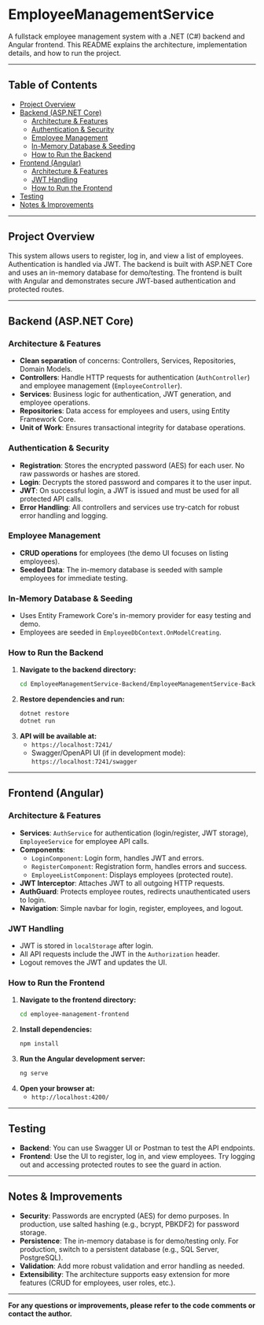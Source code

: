 # EmployeeManagementService

A fullstack employee management system with a .NET (C#) backend and Angular frontend. This README explains the architecture, implementation details, and how to run the project.

---

## Table of Contents
- [Project Overview](#project-overview)
- [Backend (ASP.NET Core)](#backend-aspnet-core)
  - [Architecture & Features](#architecture--features)
  - [Authentication & Security](#authentication--security)
  - [Employee Management](#employee-management)
  - [In-Memory Database & Seeding](#in-memory-database--seeding)
  - [How to Run the Backend](#how-to-run-the-backend)
- [Frontend (Angular)](#frontend-angular)
  - [Architecture & Features](#architecture--features-1)
  - [JWT Handling](#jwt-handling)
  - [How to Run the Frontend](#how-to-run-the-frontend)
- [Testing](#testing)
- [Notes & Improvements](#notes--improvements)

---

## Project Overview
This system allows users to register, log in, and view a list of employees. Authentication is handled via JWT. The backend is built with ASP.NET Core and uses an in-memory database for demo/testing. The frontend is built with Angular and demonstrates secure JWT-based authentication and protected routes.

---

## Backend (ASP.NET Core)

### Architecture & Features
- **Clean separation** of concerns: Controllers, Services, Repositories, Domain Models.
- **Controllers**: Handle HTTP requests for authentication (`AuthController`) and employee management (`EmployeeController`).
- **Services**: Business logic for authentication, JWT generation, and employee operations.
- **Repositories**: Data access for employees and users, using Entity Framework Core.
- **Unit of Work**: Ensures transactional integrity for database operations.

### Authentication & Security
- **Registration**: Stores the encrypted password (AES) for each user. No raw passwords or hashes are stored.
- **Login**: Decrypts the stored password and compares it to the user input.
- **JWT**: On successful login, a JWT is issued and must be used for all protected API calls.
- **Error Handling**: All controllers and services use try-catch for robust error handling and logging.

### Employee Management
- **CRUD operations** for employees (the demo UI focuses on listing employees).
- **Seeded Data**: The in-memory database is seeded with sample employees for immediate testing.

### In-Memory Database & Seeding
- Uses Entity Framework Core's in-memory provider for easy testing and demo.
- Employees are seeded in `EmployeeDbContext.OnModelCreating`.

### How to Run the Backend
1. **Navigate to the backend directory:**
   ```bash
   cd EmployeeManagementService-Backend/EmployeeManagementService-Backend
   ```
2. **Restore dependencies and run:**
   ```bash
   dotnet restore
   dotnet run
   ```
3. **API will be available at:**
   - `https://localhost:7241/`
   - Swagger/OpenAPI UI (if in development mode): `https://localhost:7241/swagger`

---

## Frontend (Angular)

### Architecture & Features
- **Services**: `AuthService` for authentication (login/register, JWT storage), `EmployeeService` for employee API calls.
- **Components**:
  - `LoginComponent`: Login form, handles JWT and errors.
  - `RegisterComponent`: Registration form, handles errors and success.
  - `EmployeeListComponent`: Displays employees (protected route).
- **JWT Interceptor**: Attaches JWT to all outgoing HTTP requests.
- **AuthGuard**: Protects employee routes, redirects unauthenticated users to login.
- **Navigation**: Simple navbar for login, register, employees, and logout.

### JWT Handling
- JWT is stored in `localStorage` after login.
- All API requests include the JWT in the `Authorization` header.
- Logout removes the JWT and updates the UI.

### How to Run the Frontend
1. **Navigate to the frontend directory:**
   ```bash
   cd employee-management-frontend
   ```
2. **Install dependencies:**
   ```bash
   npm install
   ```
3. **Run the Angular development server:**
   ```bash
   ng serve
   ```
4. **Open your browser at:**
   - `http://localhost:4200/`

---

## Testing
- **Backend**: You can use Swagger UI or Postman to test the API endpoints.
- **Frontend**: Use the UI to register, log in, and view employees. Try logging out and accessing protected routes to see the guard in action.

---

## Notes & Improvements
- **Security**: Passwords are encrypted (AES) for demo purposes. In production, use salted hashing (e.g., bcrypt, PBKDF2) for password storage.
- **Persistence**: The in-memory database is for demo/testing only. For production, switch to a persistent database (e.g., SQL Server, PostgreSQL).
- **Validation**: Add more robust validation and error handling as needed.
- **Extensibility**: The architecture supports easy extension for more features (CRUD for employees, user roles, etc.).

---

**For any questions or improvements, please refer to the code comments or contact the author.**